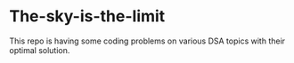 # The-sky-is-the-limit
This repo is having some coding problems on various DSA topics with their optimal solution.
